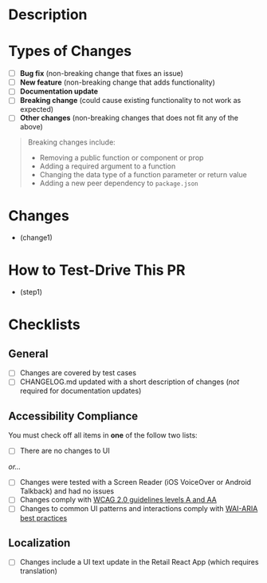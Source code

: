 <!--- Provide a short summary of your changes in the Title field above -->

# Description

<!--- A longer summary of your changes, including: a description of the issue that you’re addressing, a list of required dependencies (if applicable), and any other relavant context. -->

# Types of Changes

<!--- What types of changes does your code introduce? Put an `x` in all the boxes that apply: -->

- [ ] **Bug fix** (non-breaking change that fixes an issue)
- [ ] **New feature** (non-breaking change that adds functionality)
- [ ] **Documentation update**
- [ ] **Breaking change** (could cause existing functionality to not work as expected)
- [ ] **Other changes** (non-breaking changes that does not fit any of the above)

> Breaking changes include:
>
> - Removing a public function or component or prop
> - Adding a required argument to a function
> - Changing the data type of a function parameter or return value
> - Adding a new peer dependency to `package.json`

# Changes

- (change1)

# How to Test-Drive This PR

- (step1)

# Checklists

<!--- Enter an `x` in all the boxes that apply. -->
<!--- If you’re unsure about any of these, don’t hesitate to ask. We’re here to help! -->

## General

- [ ] Changes are covered by test cases
- [ ] CHANGELOG.md updated with a short description of changes (_not_ required for documentation updates)

## Accessibility Compliance

You must check off all items in **one** of the follow two lists:

- [ ] There are no changes to UI

_or..._

- [ ] Changes were tested with a Screen Reader (iOS VoiceOver or Android Talkback) and had no issues
- [ ] Changes comply with [WCAG 2.0 guidelines levels A and AA](https://www.wuhcag.com/wcag-checklist/)
- [ ] Changes to common UI patterns and interactions comply with [WAI-ARIA best practices](https://www.w3.org/TR/wai-aria-practices-1.1/)

## Localization

- [ ] Changes include a UI text update in the Retail React App (which requires translation)
